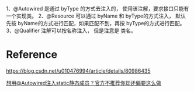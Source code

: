 1、@Autowired 是通过 byType 的方式去注入的， 使用该注解，要求接口只能有一个实现类。
2、@Resource 可以通过 byName 和 byType的方式注入， 默认先按 byName的方式进行匹配，如果匹配不到，再按 byType的方式进行匹配。
3、@Qualifier 注解可以按名称注入， 但是注意是 类名。



# Reference

https://blog.csdn.net/u010476994/article/details/80986435

[想用@Autowired注入static静态成员？官方不推荐你却还偏要这么做](https://blog.csdn.net/f641385712/article/details/106496142)
